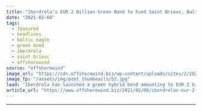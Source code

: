 ```yaml
---
title: "Iberdrola’s EUR 2 Billion Green Bond to Fund Saint Brieuc, Baltic Eagle OWFs"
date: "2021-02-08"
tags: 
  - featured
  - headlines
  - baltic eagle
  - green bond
  - iberdrola
  - saint brieuc
  - offshorewind
source: "offshorewind"
image_url: "https://cdn.offshorewind.biz/wp-content/uploads/sites/2/2021/02/08152003/wikinger_Iberdrola.jpg"
image_fp: "/assets/img/post_thumbnails/52.jpg"
lead: "Iberdrola has launched a green hybrid bond amounting to EUR 2 billion and will"
article_url: "https://www.offshorewind.biz/2021/02/08/iberdrolas-eur-2-billion-green-bond-to-fund-saint-brieuc-baltic-eagle-owfs/"
---
```


---
